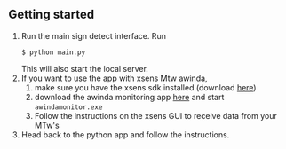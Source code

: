 ## Getting started
1. Run the main sign detect interface. Run
   ```console
   $ python main.py
   ```
   This will also start the local server.
2. If you want to use the app with xsens Mtw awinda,  
   1. make sure you have the xsens sdk installed (download <a href="https://www.xsens.com/cs/c/?cta_guid=0e52e68d-234e-42b2-9338-030bb927632a&signature=AAH58kGnXGrHtyfBiYHfQbz5PMcwAbdMNA&pageId=27796161161&placement_guid=9fb53df1-5198-43f3-b551-7d46df611969&click=6f27d0a1-3635-450c-8635-02bf4a97867c&hsutk=c1d5b25e73699a67bcd460f9a120309d&canon=https%3A%2F%2Fwww.xsens.com%2Fsoftware-downloads&portal_id=3446270&redirect_url=APefjpHjbriA21UURECGhrv_K9a2ealmSiAb0PHOCvLVXtRcW_rkcWo2XLuk4inyuepdn4R59UmROx0sVjw3IhOAKl2RXjz-x6xS_yYTrX3F7xM9cxQWgMKHAQdEXqWarDVnyyrQ0JC1i8DLNtKV8CxkvpFkjzSvmpS9MaZTZoOQ71yflgZjG5fmzKY-jAwNc809VaBOPv7suheCtxKrsiFYsWYCD25eNrSaqLyIPhMuWcpdXK2S0w0ER1KFS1VMW0PmzSjK9hWivRIDwXjyMpB6EN6ZHaAkyU_30_rEBxUdSpbKgAO8yBP0P7xeAR7Hb09LrESxbfw1&__hstc=81749512.c1d5b25e73699a67bcd460f9a120309d.1609774356498.1609774356498.1610482540373.2&__hssc=81749512.1.1610482540373&__hsfp=2873996859&contentType=standard-page" target="_blank">here</a>) 
   2. download the awinda monitoring app <a href="https://drive.google.com/drive/folders/1jKK7s3xH0lBDGqrJr2WITK8ZZVnls4h8?usp=sharing" target="_blank">here</a> 
   and start `awindamonitor.exe`
   3. Follow the instructions on the xsens GUI to receive data from your MTw's
3. Head back to the python app and follow the instructions.

